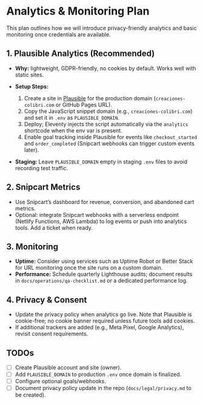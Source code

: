 # Analytics & Monitoring Plan

This plan outlines how we will introduce privacy-friendly analytics and basic monitoring once credentials are available.

## 1. Plausible Analytics (Recommended)
- **Why:** lightweight, GDPR-friendly, no cookies by default. Works well with static sites.
- **Setup Steps:**
  1. Create a site in [Plausible](https://plausible.io/) for the production domain (`creaciones-colibri.com` or GitHub Pages URL).
  2. Copy the JavaScript snippet domain (e.g., `creaciones-colibri.com`) and set it in `.env` as `PLAUSIBLE_DOMAIN`.
  3. Deploy; Eleventy injects the script automatically via the `analytics` shortcode when the env var is present.
  4. Enable goal tracking inside Plausible for events like `checkout_started` and `order_completed` (Snipcart webhooks can trigger custom events later).

- **Staging:** Leave `PLAUSIBLE_DOMAIN` empty in staging `.env` files to avoid recording test traffic.

## 2. Snipcart Metrics
- Use Snipcart’s dashboard for revenue, conversion, and abandoned cart metrics.
- Optional: integrate Snipcart webhooks with a serverless endpoint (Netlify Functions, AWS Lambda) to log events or push into analytics tools. Add a ticket when ready.

## 3. Monitoring
- **Uptime:** Consider using services such as Uptime Robot or Better Stack for URL monitoring once the site runs on a custom domain.
- **Performance:** Schedule quarterly Lighthouse audits; document results in `docs/operations/qa-checklist.md` or a dedicated performance log.

## 4. Privacy & Consent
- Update the privacy policy when analytics go live. Note that Plausible is cookie-free; no cookie banner required unless future tools add cookies.
- If additional trackers are added (e.g., Meta Pixel, Google Analytics), revisit consent requirements.

## TODOs
- [ ] Create Plausible account and site (owner).
- [ ] Add `PLAUSIBLE_DOMAIN` to production `.env` once domain is finalized.
- [ ] Configure optional goals/webhooks.
- [ ] Document privacy policy update in the repo (`docs/legal/privacy.md` to be created).
